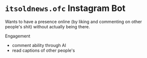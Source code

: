 # `itsoldnews.ofc` Instagram Bot

Wants to have a presence online (by liking and commenting on other people's shit) without actually being there.

Engagement


- comment ability through AI
- read captions of other people's 
